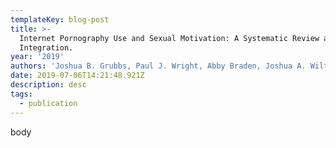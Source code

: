 ```yaml
---
templateKey: blog-post
title: >-
  Internet Pornography Use and Sexual Motivation: A Systematic Review and
  Integration.
year: '2019'
authors: 'Joshua B. Grubbs, Paul J. Wright, Abby Braden, Joshua A. Wilt, Shane W. Kraus'
date: 2019-07-06T14:21:48.921Z
description: desc
tags:
  - publication
---
```

body
